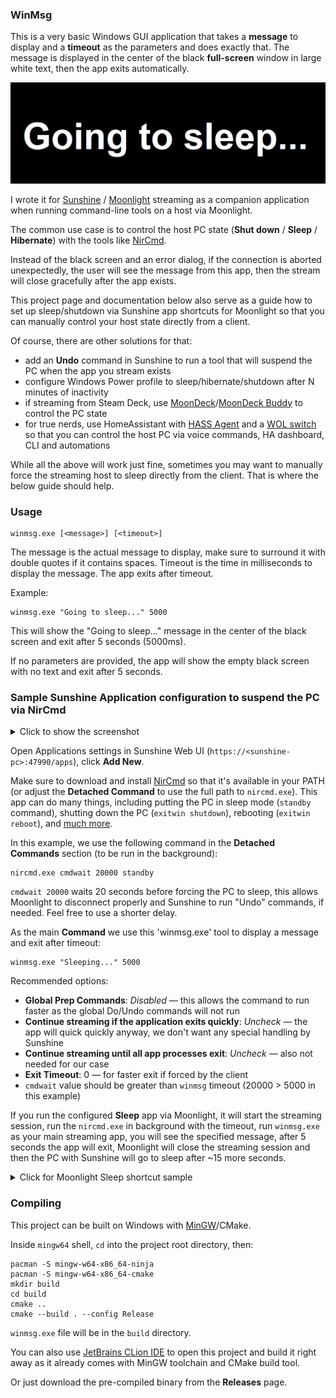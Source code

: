 ### WinMsg

This is a very basic Windows GUI application that takes a **message** to display and a **timeout** as the parameters
and does exactly that. The message is displayed in the center of the black **full-screen** window in large white text,
then the app exits automatically.

![Example](doc/screenshot.png)

I wrote it for [Sunshine](https://github.com/LizardByte/Sunshine) / [Moonlight](https://github.com/moonlight-stream)
streaming as a companion application when running command-line tools on a host via Moonlight.

The common use case is to control the host PC state (**Shut down** / **Sleep** / **Hibernate**) with the tools
like [NirCmd](https://www.nirsoft.net/utils/nircmd.html).

Instead of the black screen and an error dialog, if the connection is aborted unexpectedly, the user will see the
message from this app, then the stream will close gracefully after the app exists.

This project page and documentation below also serve as a guide how to set up sleep/shutdown via Sunshine app
shortcuts for Moonlight so that you can manually control your host state directly from a client.

Of course, there are other solutions for that:

- add an **Undo** command in Sunshine to run a tool that will suspend the PC when the app you stream exists
- configure Windows Power profile to sleep/hibernate/shutdown after N minutes of inactivity
- if streaming from Steam Deck,
  use [MoonDeck](https://github.com/FrogTheFrog/moondeck)/[MoonDeck Buddy](https://github.com/FrogTheFrog/moondeck-buddy)
  to control the PC state
- for true nerds, use HomeAssistant with [HASS Agent](https://github.com/hass-agent/HASS.Agent) and
  a [WOL switch](https://www.home-assistant.io/integrations/wake_on_lan/) so that you can control the host PC via voice
  commands, HA dashboard, CLI and automations

While all the above will work just fine, sometimes you may want to manually force the streaming host to sleep directly
from the client. That is where the below guide should help.

### Usage

```
winmsg.exe [<message>] [<timeout>]
```

The message is the actual message to display, make sure to surround it with double quotes if it contains spaces.
Timeout is the time in milliseconds to display the message. The app exits after timeout.

Example:

```commandline
winmsg.exe "Going to sleep..." 5000
```

This will show the "Going to sleep..." message in the center of the black screen and exit after 5 seconds (5000ms).

If no parameters are provided, the app will show the empty black screen with no text and exit after 5 seconds.

### Sample Sunshine Application configuration to suspend the PC via NirCmd

<details>
  <summary>Click to show the screenshot</summary>

![Sunshine Sleep App](doc/sunshine-app.png)
</details>

Open Applications settings in Sunshine Web UI (`https://<sunshine-pc>:47990/apps`), click **Add New**.

Make sure to download and install [NirCmd](https://www.nirsoft.net/utils/nircmd.html) so that it's available in your
PATH (or adjust the **Detached Command** to use the full path to `nircmd.exe`). This app can do many things, including
putting the PC in sleep mode (`standby` command), shutting down the PC (`exitwin shutdown`),
rebooting (`exitwin reboot`), and [much more](https://www.nirsoft.net/utils/nircmd2.html#using).

In this example, we use the following command in the **Detached Commands** section (to be run in the background):

```commandline
nircmd.exe cmdwait 20000 standby
```

`cmdwait 20000` waits 20 seconds before forcing the PC to sleep, this allows Moonlight to disconnect properly and
Sunshine to run "Undo" commands, if needed. Feel free to use a shorter delay.

As the main **Command** we use this 'winmsg.exe' tool to display a message and exit after timeout:

```commandline
winmsg.exe "Sleeping..." 5000
```

Recommended options:

- **Global Prep Commands**: _Disabled_ — this allows the command to run faster as the global Do/Undo commands will not
  run
- **Continue streaming if the application exits quickly**: _Uncheck_ — the app will quick quickly anyway, we don't want
  any special handling by Sunshine
- **Continue streaming until all app processes exit**: _Uncheck_ — also not needed for our case
- **Exit Timeout**: 0 — for faster exit if forced by the client
- `cmdwait` value should be greater than `winmsg` timeout (20000 > 5000 in this example)

If you run the configured **Sleep** app via Moonlight, it will start the streaming session, run the `nircmd.exe` in
background with the timeout, run `winmsg.exe` as your main streaming app, you will see the specified message, after
5 seconds the app will exit, Moonlight will close the streaming session and then the PC with Sunshine will go to sleep
after ~15 more seconds.

<details>
  <summary>Click for Moonlight Sleep shortcut sample</summary>

![Sunshine Sleep App](doc/moonlight-app.png)
</details>

### Compiling

This project can be built on Windows with [MinGW](https://www.mingw-w64.org/downloads/#mingw-builds)/CMake.

Inside `mingw64` shell, `cd` into the project root directory, then:

```commandline
pacman -S mingw-w64-x86_64-ninja
pacman -S mingw-w64-x86_64-cmake
mkdir build
cd build
cmake ..
cmake --build . --config Release
```

`winmsg.exe` file will be in the `build` directory.

You can also use [JetBrains CLion IDE](https://www.jetbrains.com/clion/) to open this project and build it right away
as it already comes with MinGW toolchain and CMake build tool.

Or just download the pre-compiled binary from the **Releases** page.